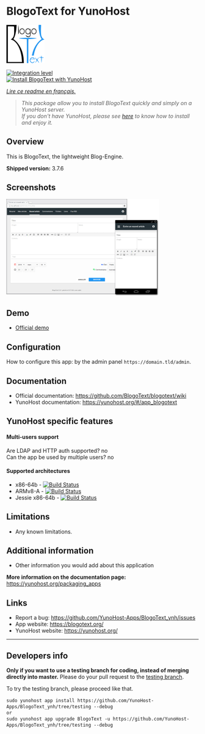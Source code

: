 # BlogoText for YunoHost

![blogotext_logo](sources/images/blogotext_logo.png)


[![Integration level](https://dash.yunohost.org/integration/BlogoText.svg)](https://dash.yunohost.org/appci/app/BlogoText)  
[![Install BlogoText with YunoHost](https://install-app.yunohost.org/install-with-yunohost.png)](https://install-app.yunohost.org/?app=BlogoText)

*[Lire ce readme en français.](./README_fr.md)*

> *This package allow you to install BlogoText quickly and simply on a YunoHost server.  
If you don't have YunoHost, please see [here](https://yunohost.org/#/install) to know how to install and enjoy it.*

## Overview

This is BlogoText, the lightweight Blog-Engine.

**Shipped version:** 3.7.6

## Screenshots

![blogotext_preview](sources/images/blogotext_preview.png)

## Demo

* [Official demo](https://blogotext.org/blog/)

## Configuration

How to configure this app: by the admin panel `https://domain.tld/admin`.

## Documentation

 * Official documentation: https://github.com/BlogoText/blogotext/wiki
 * YunoHost documentation: https://yunohost.org/#/app_blogotext

## YunoHost specific features

#### Multi-users support

Are LDAP and HTTP auth supported? no   
Can the app be used by multiple users? no  

#### Supported architectures

* x86-64b - [![Build Status](https://ci-apps.yunohost.org/ci/logs/BlogoText%20%28Community%29.svg)](https://ci-apps.yunohost.org/ci/apps/BlogoText/)
* ARMv8-A - [![Build Status](https://ci-apps-arm.yunohost.org/ci/logs/BlogoText%20%28Community%29.svg)](https://ci-apps-arm.yunohost.org/ci/apps/BlogoText/)
* Jessie x86-64b - [![Build Status](https://ci-stretch.nohost.me/ci/logs/BlogoText%20%28Community%29.svg)](https://ci-stretch.nohost.me/ci/apps/BlogoText/)

## Limitations

* Any known limitations.

## Additional information

* Other information you would add about this application

**More information on the documentation page:**  
https://yunohost.org/packaging_apps

## Links

 * Report a bug: https://github.com/YunoHost-Apps/BlogoText_ynh/issues
 * App website: https://blogotext.org/
 * YunoHost website: https://yunohost.org/

---

Developers info
----------------

**Only if you want to use a testing branch for coding, instead of merging directly into master.**
Please do your pull request to the [testing branch](https://github.com/YunoHost-Apps/BlogoText_ynh/tree/testing).

To try the testing branch, please proceed like that.
```
sudo yunohost app install https://github.com/YunoHost-Apps/BlogoText_ynh/tree/testing --debug
or
sudo yunohost app upgrade BlogoText -u https://github.com/YunoHost-Apps/BlogoText_ynh/tree/testing --debug
```
